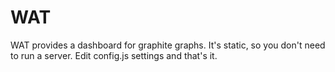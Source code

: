 # WAT
WAT provides a dashboard for graphite graphs.  It's static, so you don't need to run a server.  Edit config.js settings and that's it.